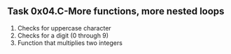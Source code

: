 ## Task 0x04.C-More functions, more nested loops
  1. Checks for uppercase character
  2. Checks for a digit (0 through 9)
  3. Function that multiplies two integers

